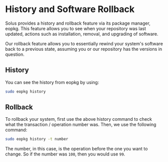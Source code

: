 # History and Software Rollback

Solus provides a history and rollback feature via its package manager, 
eopkg. This feature allows you to see when your repository was last 
updated, actions such as installation, removal, and upgrading of software.

Our rollback feature allows you to essentially rewind your system's software back 
to a previous state, assuming you or our repository has the versions in question.

## History

You can see the history from eopkg by using:

``` bash
sudo eopkg history
```

## Rollback

To rollback your system, first use the above history command to check what the 
transaction / operation number was. Then, we use the following command:

``` bash
sudo eopkg history -t number
```

The number, in this case, is the operation before the one you want to change. So if 
the number was `100`, then you would use `99`.